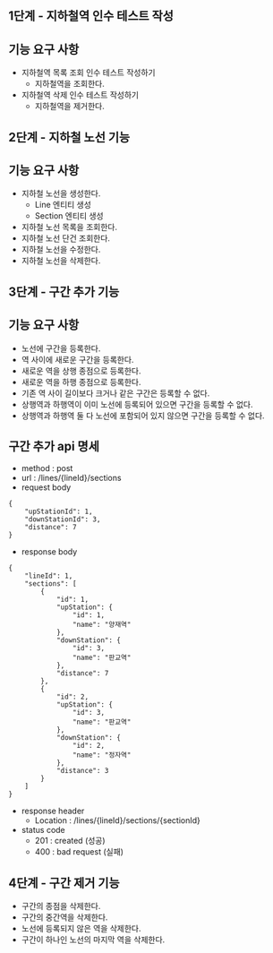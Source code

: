 ## 1단계 - 지하철역 인수 테스트 작성
## 기능 요구 사항

* 지하철역 목록 조회 인수 테스트 작성하기
  * 지하철역을 조회한다.
* 지하철역 삭제 인수 테스트 작성하기
  * 지하철역을 제거한다.
  
## 2단계 - 지하철 노선 기능
## 기능 요구 사항

* 지하철 노선을 생성한다.
  * Line 엔티티 생성
  * Section 엔티티 생성
* 지하철 노선 목록을 조회한다.
* 지하철 노선 단건 조회한다.
* 지하철 노선을 수정한다.
* 지하철 노선을 삭제한다.


## 3단계 - 구간 추가 기능
## 기능 요구 사항
* 노선에 구간을 등록한다.
* 역 사이에 새로운 구간을 등록한다.
* 새로운 역을 상행 종점으로 등록한다.
* 새로운 역을 하행 종점으로 등록한다.
* 기존 역 사이 길이보다 크거나 같은 구간은 등록할 수 없다.
* 상행역과 하행역이 이미 노선에 등록되어 있으면 구간을 등록할 수 없다.
* 상행역과 하행역 둘 다 노선에 포함되어 있지 않으면 구간을 등록할 수 없다.

## 구간 추가 api 명세
* method : post
* url : /lines/{lineId}/sections
* request body 
```
{
    "upStationId": 1,
    "downStationId": 3,
    "distance": 7
}
```
* response body
```
{
    "lineId": 1,
    "sections": [
        {
            "id": 1,
            "upStation": {
                "id": 1,
                "name": "양재역"
            },
            "downStation": {
                "id": 3,
                "name": "판교역"
            },
            "distance": 7
        },
        {
            "id": 2,
            "upStation": {
                "id": 3,
                "name": "판교역"
            },
            "downStation": {
                "id": 2,
                "name": "정자역"
            },
            "distance": 3
        }
    ]
}
```
* response header
  * Location : /lines/{lineId}/sections/{sectionId}
* status code
  * 201 : created (성공)
  * 400 : bad request (실패)
  
## 4단계 - 구간 제거 기능
* 구간의 종점을 삭제한다.
* 구간의 중간역을 삭제한다.
* 노선에 등록되지 않은 역을 삭제한다.
* 구간이 하나인 노선의 마지막 역을 삭제한다.



                  